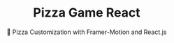 <h1 align="center"> Pizza Game React </h1>
<p align="center"> 🍕 Pizza Customization with Framer-Motion and React.js </p align="center">
